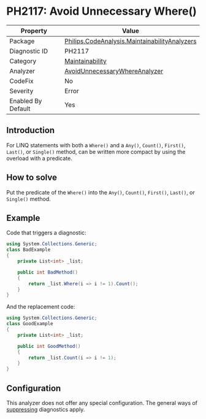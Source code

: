 # PH2117: Avoid Unnecessary Where()

| Property | Value  |
|--|--|
| Package | [Philips.CodeAnalysis.MaintainabilityAnalyzers](https://www.nuget.org/packages/Philips.CodeAnalysis.MaintainabilityAnalyzers) |
| Diagnostic ID | PH2117 |
| Category  | [Maintainability](../Maintainability.md) |
| Analyzer | [AvoidUnnecessaryWhereAnalyzer](https://github.com/philips-software/roslyn-analyzers/blob/master/Philips.CodeAnalysis.MaintainabilityAnalyzers/Maintainability/AvoidUnnecessaryWhereAnalyzer.cs)
| CodeFix  | No |
| Severity | Error |
| Enabled By Default | Yes |

## Introduction

For LINQ statements with both a `Where()` and a `Any()`, `Count()`, `First()`, `Last()`, or `Single()` method, can be written more compact by using the overload with a predicate.

## How to solve

Put the predicate of the `Where()` into the `Any()`, `Count()`, `First()`, `Last()`, or `Single()` method.

## Example

Code that triggers a diagnostic:
``` cs
using System.Collections.Generic;
class BadExample 
{
    private List<int> _list;

    public int BadMethod() 
    {
        return _list.Where(i => i != 1).Count();
    }
}
```

And the replacement code:
``` cs
using System.Collections.Generic;
class GoodExample 
{
    private List<int> _list;

    public int GoodMethod() 
    {
        return _list.Count(i => i != 1);
    }
}
```

## Configuration

This analyzer does not offer any special configuration. The general ways of [suppressing](https://learn.microsoft.com/en-us/dotnet/fundamentals/code-analysis/suppress-warnings) diagnostics apply.
